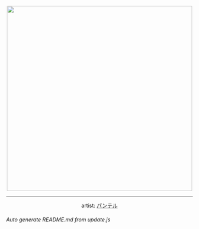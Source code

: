 
<p align="center">
  <img width="500" src="https://nekos.best/api/v2/neko/0446.png">
  <hr/>
  <center>
    artist: <a href="https://www.pixiv.net/en/artworks/89553486">パンテル</a>
  </center>
</p>


###### Auto generate README.md from update.js

